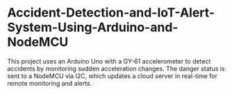 # Accident-Detection-and-IoT-Alert-System-Using-Arduino-and-NodeMCU
 This project uses an Arduino Uno with a GY-61 accelerometer to detect accidents by monitoring sudden acceleration changes. The danger status is sent to a NodeMCU via I2C, which updates a cloud server in real-time for remote monitoring and alerts.
